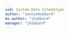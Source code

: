```yaml
---
uid: System.Data.SchemaType
author: "JennieHubbard"
ms.author: "jhubbard"
manager: "jhubbard"
---
```

